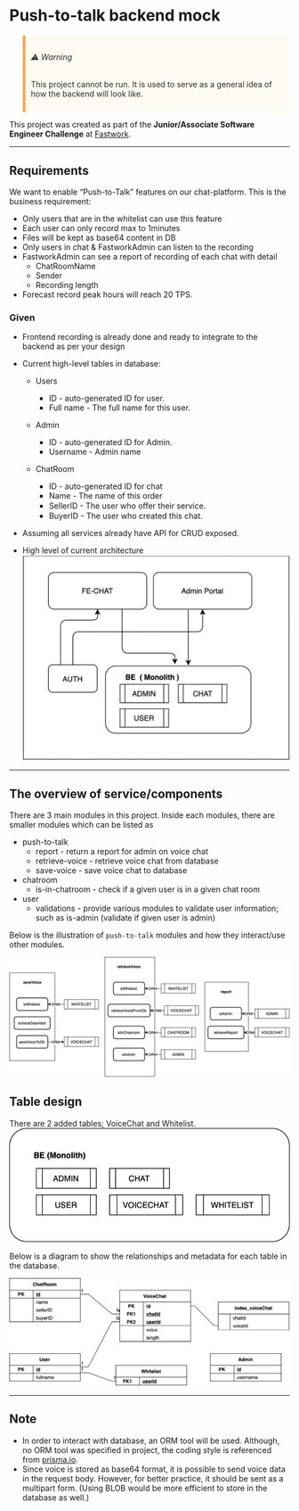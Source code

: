 # Push-to-talk backend mock

<blockquote style="background: #FDFAF1; border-left: 5px solid #F9A75D; padding: 10px; color: #2B2B2B">
<h6 style="color:#2B2B2B">⚠️ Warning</h6>
<p>
This project cannot be run. It is used to serve as a general idea of how the backend will look like.
</p>
</blockquote>

This project was created as part of the **Junior/Associate Software Engineer Challenge** at [Fastwork](https://fastwork.co).

---
## Requirements

We want to enable “Push-to-Talk” features on our chat-platform. This is the business requirement:

- Only users that are in the whitelist can use this feature
- Each user can only record max to 1minutes
- Files will be kept as base64 content in DB
- Only users in chat & FastworkAdmin can listen to the recording
- FastworkAdmin can see a report of recording of each chat with detail
  - ChatRoomName
  - Sender
  - Recording length
- Forecast record peak hours will reach 20 TPS.

### Given

- Frontend recording is already done and ready to integrate to the backend as per your design
- Current high-level tables in database:

  - Users

    - ID <PK> - auto-generated ID for user.
    - Full name - The full name for this user.

  - Admin
    - ID <PK> - auto-generated ID for Admin.
    - Username - Admin name
  - ChatRoom
    - ID <PK> - auto-generated ID for chat
    - Name - The name of this order
    - SellerID - The user who oﬀer their service.
    - BuyerID - The user who created this chat.

- Assuming all services already have API for CRUD exposed.
- High level of current architecture
  ![high level of current architecture](markdown_assets/current_architecture.png)

---
## The overview of service/components

There are 3 main modules in this project. Inside each modules, there are smaller modules which can be listed as
- push-to-talk
    - report - return a report for admin on voice chat
    - retrieve-voice - retrieve voice chat from database
    - save-voice - save voice chat to database
- chatroom
    - is-in-chatroom - check if a given user is in a given chat room
- user
    - validations - provide various modules to validate user information; such as is-admin (validate if given user is admin)

Below is the illustration of `push-to-talk` modules and how they interact/use other modules.

![overview of components/modules](markdown_assets/component_overview.png)

## Table design
There are 2 added tables; VoiceChat and Whitelist.
![table](markdown_assets/table.png)

Below is a diagram to show the relationships and metadata for each table in the database. 

![table diagram](markdown_assets/table_diagram.png)

---
## Note

- In order to interact with database, an ORM tool will be used. Although, no ORM tool was specified in project, the coding style is referenced from [prisma.io](https://www.prisma.io).
- Since voice is stored as base64 format, it is possible to send voice data in the request body. However, for better practice, it should be sent as a multipart form. (Using BLOB would be more efficient to store in the database as well.)
